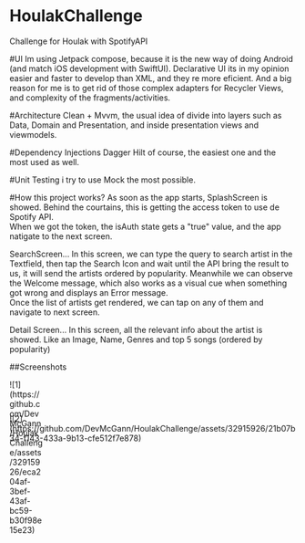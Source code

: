 # HoulakChallenge
Challenge for Houlak with SpotifyAPI

#UI
Im using Jetpack compose,  because it is the new way of doing Android (and match iOS development with SwiftUI).
Declarative UI its in my opinion easier and faster to develop than XML,   and they re more eficient. 
And a big reason for me is to get rid of those complex adapters for Recycler Views, and complexity of the fragments/activities. 

#Architecture
Clean + Mvvm,  the usual idea of divide into layers such as Data, Domain and Presentation,  and inside presentation views and viewmodels.  

#Dependency Injections
Dagger Hilt of course,  the easiest one and the most used as well.  

#Unit Testing
i try to use Mock the most possible.  

#How this project works? 
As soon as the app starts,  SplashScreen is showed.   Behind the courtains,  this is getting the access token to use de Spotify API.  
When we got the token,   the isAuth state gets a "true" value,  and the app natigate to the next screen. 

SearchScreen...  In this screen,  we can type the query to search artist in the Textfield,  then tap the Search Icon and wait until the API bring the result to us, it will send the artists ordered by popularity. 
Meanwhile we can observe the Welcome message,  which also works as a visual cue when something got wrong and displays an Error message.   
Once the list of artists get rendered,  we can tap on any of them and navigate to next screen. 

Detail Screen... In this screen,  all the relevant info about the artist is showed.  Like an Image,  Name,  Genres and top 5 songs (ordered by popularity)

##Screenshots
<div style="width:60px ; height:60px">
![1](https://github.com/DevMcGann/HoulakChallenge/assets/32915926/eca204af-3bef-43af-bc59-b30f98e15e23)
</div>
![2](https://github.com/DevMcGann/HoulakChallenge/assets/32915926/21b07b34-f143-433a-9b13-cfe512f7e878)
